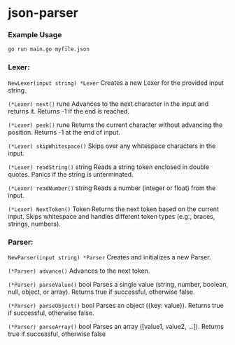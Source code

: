 # json-parser

### Example Usage
``` bash
go run main.go myfile.json
```


### Lexer:

`NewLexer(input string) *Lexer`
Creates a new Lexer for the provided input string.

`(*Lexer) next()` rune
Advances to the next character in the input and returns it. Returns -1 if the end is reached.

`(*Lexer) peek()` rune
Returns the current character without advancing the position. Returns -1 at the end of input.

`(*Lexer) skipWhitespace()`
Skips over any whitespace characters in the input.

`(*Lexer) readString()` string
Reads a string token enclosed in double quotes. Panics if the string is unterminated.

`(*Lexer) readNumber()` string
Reads a number (integer or float) from the input.

`(*Lexer) NextToken()` Token
Returns the next token based on the current input. Skips whitespace and handles different token types (e.g., braces, strings, numbers).

### Parser:

`NewParser(input string) *Parser`
Creates and initializes a new Parser.

`(*Parser) advance()`
Advances to the next token.

`(*Parser) parseValue()` bool
Parses a single value (string, number, boolean, null, object, or array). Returns true if successful, otherwise false.

`(*Parser) parseObject()` bool
Parses an object ({key: value}). Returns true if successful, otherwise false.

`(*Parser) parseArray()` bool
Parses an array ([value1, value2, ...]). Returns true if successful, otherwise false